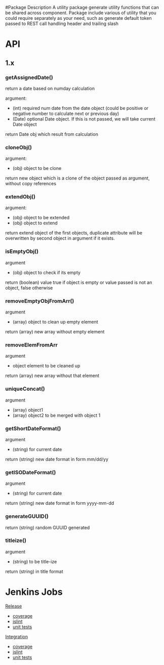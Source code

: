 #Package Description
A utility package generate utility functions that can be shared across component.
Package include various of utility that you could require separately as your need,
such as generate default token passed to REST call handling header and trailing slash

# API
## 1.x

### getAssignedDate()
return a date based on numday calculation

argument:
- (int) required num date from the date object (could be positive or negative number to calculate next or previous day)
- (Date) optional Date object. If this is not passed, we will take current Date object

return Date obj which result from calculation

### cloneObj()

argument:
- (obj) object to be clone

return new object which is a clone of the object passed as argument, without copy references

### extendObj()

argument:
- (obj) object to be extended
- (obj) object to extend

return extend object of the first objects, duplicate attribute will be overwritten by second object in argument if it exists.

### isEmptyObj()

argument
- (obj) object to check if its empty

return (boolean) value true if object is empty or value passed is not an object, false otherwise

### removeEmptyObjFromArr()

argument
- (array) object to clean up empty element

return (array) new array without empty element

### removeElemFromArr

argument
- object element to be cleaned up

return (array) new array without that element

### uniqueConcat()

argument
- (array) object1
- (array) object2 to be merged with object 1

### getShortDateFormat()

argument
- (string) for current date

return (string) new date format in form mm/dd/yy

### getISODateFormat()

argument
- (string) for current date

return (string) new date format in form yyyy-mm-dd

### generateGUUID()

return (string) random GUUID generated

### titleize()

argument
- (string) to be title-ize

return (string) in title format

# Jenkins Jobs

[Release](http://jenkins.corp.coupons.com/view/N2/view/Release/job/n2-util-release/)
- [coverage](http://jenkins.corp.coupons.com/view/N2/view/Release/job/n2-util-release-coverage/)
- [jslint](http://jenkins.corp.coupons.com/view/N2/view/Release/job/n2-util-release-lint-js/)
- [unit tests](http://jenkins.corp.coupons.com/view/N2/view/Release/job/n2-util-release-unittests/)

[Integration](http://jenkins.corp.coupons.com/view/N2/view/Release/job/n2-util-integration/)
- [coverage](http://jenkins.corp.coupons.com/view/N2/view/Release/job/n2-util-coverage/)
- [jslint](http://jenkins.corp.coupons.com/view/N2/view/Release/job/n2-util-lint-js/)
- [unit tests](http://jenkins.corp.coupons.com/view/N2/view/Release/job/n2-util-unittests/)
